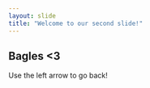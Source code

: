 ```yaml
---
layout: slide
title: "Welcome to our second slide!"
---
```

## Bagles <3
Use the left arrow to go back!

